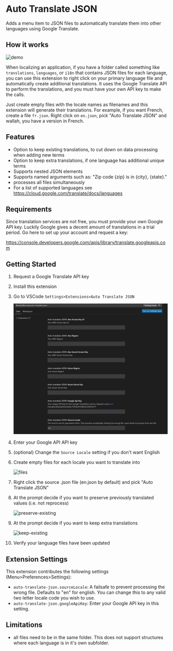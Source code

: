 # Auto Translate JSON

Adds a menu item to JSON files to automatically translate them into other languages using Google Translate.

## How it works

![demo](https://github.com/codegrue/auto-translate-json/raw/master/images/demo.gif)

When localizing an application, if you have a folder called something like `translations`, `languages`, or `i18n` that contains JSON files for each language, you can use this extension to right click on your primary language file and automatically create additional translations. It uses the Google Translate API to perform the translations, and you must have your own API key to make the calls.

Just create empty files with the locale names as filenames and this extension will generate their translations. For example, if you want French, create a file `fr.json`. Right click on `en.json`, pick "Auto Translate JSON" and wallah, you have a version in French.

## Features

- Option to keep existing translations, to cut down on data processing when adding new terms
- Option to keep extra translations, if one language has additional unique terms
- Supports nested JSON elements
- Supports named arguments such as: "Zip code {zip} is in {city}, {state}."
- processes all files simultaneously
- For a list of supported languages see <https://cloud.google.com/translate/docs/languages>

## Requirements

Since translation services are not free, you must provide your own Google API key. Luckily Google gives a decent amount of translations in a trial period. Go here to set up your account and request a key:

<https://console.developers.google.com/apis/library/translate.googleapis.com>

## Getting Started

1. Request a Google Translate API key
2. Install this extension
3. Go to VSCode `Settings>Extensions>Auto Translate JSON`

   ![settings](https://github.com/codegrue/auto-translate-json/raw/master/images/settings.png)

4. Enter your Google API API key
5. (optional) Change the `Source Locale` setting if you don't want English
6. Create empty files for each locale you want to translate into

   ![files](https://github.com/codegrue/auto-translate-json/raw/master/images/files.png)

7. Right click the source .json file (en.json by default) and pick "Auto Translate JSON"
8. At the prompt decide if you want to preserve previously translated values (i.e. not reprocess)

   ![preserve-existing](https://github.com/codegrue/auto-translate-json/raw/master/images/preserve-existing.png)

9. At the prompt decide if you want to keep extra translations

   ![keep-existing](https://github.com/codegrue/auto-translate-json/raw/master/images/keep-extra.png)

10. Verify your language files have been updated

## Extension Settings

This extension contributes the following settings (Menu>Preferences>Settings):

- `auto-translate-json.sourceLocale`: A failsafe to prevent processing the wrong file. Defaults to "en" for english. You can change this to any valid two letter locale code you wish to use.
- `auto-translate-json.googleApiKey`: Enter your Google API key in this setting.

## Limitations

- all files need to be in the same folder. This does not support structures where each language is in it's own subfolder.
